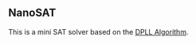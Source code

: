 NanoSAT
------------------------------

This is a mini SAT solver based on the [DPLL Algorithm](https://en.wikipedia.org/wiki/DPLL_algorithm). 
